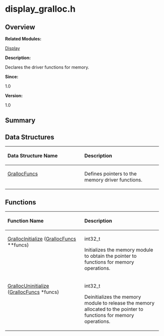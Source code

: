 # display\_gralloc.h<a name="EN-US_TOPIC_0000001054918119"></a>

## **Overview**<a name="section188009000093524"></a>

**Related Modules:**

[Display](display.md)

**Description:**

Declares the driver functions for memory. 

**Since:**

1.0

**Version:**

1.0

## **Summary**<a name="section1070136579093524"></a>

## Data Structures<a name="nested-classes"></a>

<a name="table222091418093524"></a>
<table><thead align="left"><tr id="row1277375738093524"><th class="cellrowborder" valign="top" width="50%" id="mcps1.1.3.1.1"><p id="p1899833231093524"><a name="p1899833231093524"></a><a name="p1899833231093524"></a>Data Structure Name</p>
</th>
<th class="cellrowborder" valign="top" width="50%" id="mcps1.1.3.1.2"><p id="p1117816771093524"><a name="p1117816771093524"></a><a name="p1117816771093524"></a>Description</p>
</th>
</tr>
</thead>
<tbody><tr id="row82386209093524"><td class="cellrowborder" valign="top" width="50%" headers="mcps1.1.3.1.1 "><p id="p1444302344093524"><a name="p1444302344093524"></a><a name="p1444302344093524"></a><a href="grallocfuncs.md">GrallocFuncs</a></p>
</td>
<td class="cellrowborder" valign="top" width="50%" headers="mcps1.1.3.1.2 "><p id="p59746773093524"><a name="p59746773093524"></a><a name="p59746773093524"></a>Defines pointers to the memory driver functions. </p>
</td>
</tr>
</tbody>
</table>

## Functions<a name="func-members"></a>

<a name="table399585054093524"></a>
<table><thead align="left"><tr id="row349153863093524"><th class="cellrowborder" valign="top" width="50%" id="mcps1.1.3.1.1"><p id="p1238362651093524"><a name="p1238362651093524"></a><a name="p1238362651093524"></a>Function Name</p>
</th>
<th class="cellrowborder" valign="top" width="50%" id="mcps1.1.3.1.2"><p id="p1546825885093524"><a name="p1546825885093524"></a><a name="p1546825885093524"></a>Description</p>
</th>
</tr>
</thead>
<tbody><tr id="row598719486093524"><td class="cellrowborder" valign="top" width="50%" headers="mcps1.1.3.1.1 "><p id="p1489526944093524"><a name="p1489526944093524"></a><a name="p1489526944093524"></a><a href="display.md#ga304347c32a67bf7b20ef5d2b5714e5fa">GrallocInitialize</a> (<a href="grallocfuncs.md">GrallocFuncs</a> **funcs)</p>
</td>
<td class="cellrowborder" valign="top" width="50%" headers="mcps1.1.3.1.2 "><p id="p256045231093524"><a name="p256045231093524"></a><a name="p256045231093524"></a>int32_t </p>
<p id="p593927137093524"><a name="p593927137093524"></a><a name="p593927137093524"></a>Initializes the memory module to obtain the pointer to functions for memory operations. </p>
</td>
</tr>
<tr id="row454310873093524"><td class="cellrowborder" valign="top" width="50%" headers="mcps1.1.3.1.1 "><p id="p2058431726093524"><a name="p2058431726093524"></a><a name="p2058431726093524"></a><a href="display.md#ga8842b25f91c247606048ab2d5cdb338f">GrallocUninitialize</a> (<a href="grallocfuncs.md">GrallocFuncs</a> *funcs)</p>
</td>
<td class="cellrowborder" valign="top" width="50%" headers="mcps1.1.3.1.2 "><p id="p436348574093524"><a name="p436348574093524"></a><a name="p436348574093524"></a>int32_t </p>
<p id="p674246264093524"><a name="p674246264093524"></a><a name="p674246264093524"></a>Deinitializes the memory module to release the memory allocated to the pointer to functions for memory operations. </p>
</td>
</tr>
</tbody>
</table>

